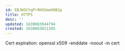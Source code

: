 ```yaml
---
id: EBJW3CtqPr9HUGme60B1p
title: HTTPS
desc: ''
updated: 1630083044794
created: 1630083021305
---
```


Cert expiration:
openssl x509 -enddate -noout -in cert
